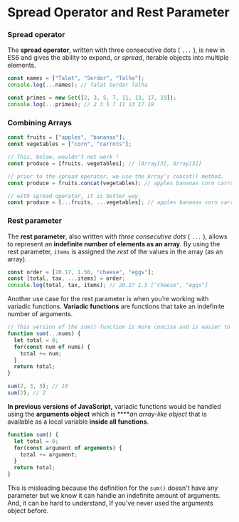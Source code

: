 # Spread Operator and Rest Parameter

### Spread operator <a id="spread-operator"></a>

The **spread operator**, written with three consecutive dots \( `...` \), is new in ES6 and gives the ability to expand, or _spread_, iterable objects into multiple elements.

```javascript
const names = ["Talat", "Serdar", "Talha"];
console.log(...names); // Talat Serdar Talha
```

```javascript
const primes = new Set([2, 3, 5, 7, 11, 13, 17, 19]);
console.log(...primes); // 2 3 5 7 11 13 17 19
```

### 

### Combining Arrays 

```javascript
const fruits = ["apples", "bananas"];
const vegetables = ["corn", "carrots"];

// This, below, wouldn't not work ! 
const produce = [fruits, vegetables]; // [Array[3], Array[3]]

// prior to the spread operator, we use the Array’s concat() method.
const produce = fruits.concat(vegetables); // apples bananas corn carrots

// with spread operator, it is better way.
const produce = [...fruits, ...vegetables]; // apples bananas corn carrots
```

###  <a id="rest-parameter"></a>

### Rest parameter <a id="rest-parameter"></a>

The **rest parameter**, also written with _three consecutive dots_ \( `...` \), allows to represent an **indefinite number of elements as an array**. By using the rest parameter, `items` is assigned the _rest_ of the values in the array \(as an array\).

```javascript
const order = [20.17, 1.50, "cheese", "eggs"];
const [total, tax, ...items] = order;
console.log(total, tax, items); // 20.17 1.5 ["cheese", "eggs"]
```

Another use case for the rest parameter is when you’re working with variadic functions. **Variadic functions** are functions that take an indefinite number of arguments.

```javascript
// This version of the sum() function is more concise and is easier to read. 
function sum(...nums) {
  let total = 0;  
  for(const num of nums) {
    total += num;
  }
  return total;
}

sum(2, 3, 5); // 10
sum(2); // 2
```

**In previous versions of JavaScript,** variadic functions would be handled using the **arguments object** which is ****_an array-like object_ that is available as a local variable **inside all functions**. 

```javascript
function sum() {
  let total = 0;  
  for(const argument of arguments) {
    total += argument;
  }
  return total;
}
```

This is misleading because the definition for the `sum()` doesn't have any parameter but we know it can handle an indefinite amount of arguments. And, it can be hard to understand, If you’ve never used the arguments object before.

